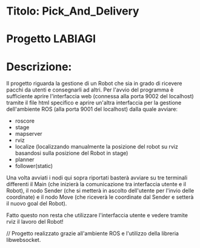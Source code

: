 # Titolo: Pick_And_Delivery
# Progetto LABIAGI
# Descrizione:
Il progetto riguarda la gestione di un Robot che sia in grado di ricevere pacchi da utenti e consegnarli ad altri.
Per l'avvio del programma è sufficiente aprire l'interfaccia web (connessa alla porta 9002 del localhost) tramite il file html specifico e aprire un'altra interfaccia per la gestione dell'ambiente ROS (alla porta 9001 del localhost) dalla quale avviare:
  - roscore
  - stage
  - mapserver
  - rviz
  - localize (localizzando manualmente la posizione del robot su rviz basandosi sulla posizione del Robot in stage)
  - planner
  - follower(static)

Una volta avviati i nodi qui sopra riportati basterà avviare su tre terminali differenti il Main (che inizierà la comunicazione tra interfaccia utente e il Robot), il nodo Sender (che si metterà in ascolto dell'utente per l'invio delle coordinate) e il nodo Move (che riceverà le coordinate dal Sender e setterà il nuovo goal del Robot).

Fatto questo non resta che utilizzare l'interfaccia utente e vedere tramite rviz il lavoro del Robot!
  
// Progetto realizzato grazie all'ambiente ROS e l'utilizzo della libreria libwebsocket.
